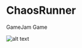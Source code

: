# ChaosRunner
GameJam Game

![alt text](https://github.com/Goldenlion5648/RobotBosses/blob/master/chaos.PNG)
